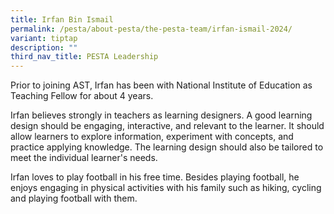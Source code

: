 ```yaml
---
title: Irfan Bin Ismail
permalink: /pesta/about-pesta/the-pesta-team/irfan-ismail-2024/
variant: tiptap
description: ""
third_nav_title: PESTA Leadership
---
```

<p></p><p>Prior to joining AST, Irfan has been with National Institute of Education as Teaching Fellow for about 4 years.</p><p>Irfan believes strongly in teachers as learning designers. A good learning design should be engaging, interactive, and relevant to the learner. It should allow learners to explore information, experiment with concepts, and practice applying knowledge. The learning design should also be tailored to meet the individual learner's needs.</p><p>Irfan loves to play football in his free time. Besides playing football, he enjoys engaging in physical activities with his family such as hiking, cycling and playing football with them.</p>